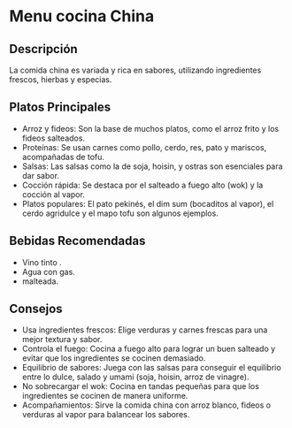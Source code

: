 # Menu cocina China

## Descripción
La comida china es variada y rica en sabores, utilizando ingredientes frescos, hierbas y especias. 

## Platos Principales
- Arroz y fideos: Son la base de muchos platos, como el arroz frito y los fideos salteados.
- Proteínas: Se usan carnes como pollo, cerdo, res, pato y mariscos, acompañadas de tofu.
- Salsas: Las salsas como la de soja, hoisin, y ostras son esenciales para dar sabor.
- Cocción rápida: Se destaca por el salteado a fuego alto (wok) y la cocción al vapor.
- Platos populares: El pato pekinés, el dim sum (bocaditos al vapor), el cerdo agridulce y el mapo tofu son algunos ejemplos.

## Bebidas Recomendadas
- Vino tinto .
- Agua con gas.
- malteada.

## Consejos
- Usa ingredientes frescos: Elige verduras y carnes frescas para una mejor textura y sabor.
- Controla el fuego: Cocina a fuego alto para lograr un buen salteado y evitar que los ingredientes se cocinen demasiado.
- Equilibrio de sabores: Juega con las salsas para conseguir el equilibrio entre lo dulce, salado y umami (soja, hoisin, arroz de vinagre).
- No sobrecargar el wok: Cocina en tandas pequeñas para que los ingredientes se cocinen de manera uniforme.
- Acompañamientos: Sirve la comida china con arroz blanco, fideos o verduras al vapor para balancear los sabores.
